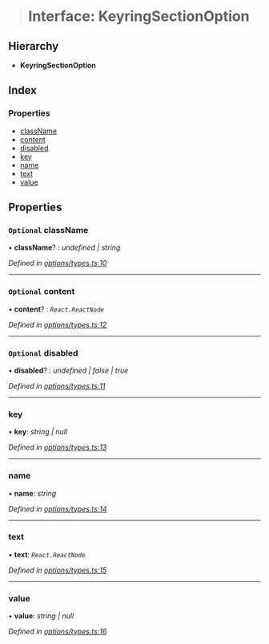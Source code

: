 > # Interface: KeyringSectionOption

## Hierarchy

* **KeyringSectionOption**

## Index

### Properties

* [className](_options_types_.keyringsectionoption.md#optional-classname)
* [content](_options_types_.keyringsectionoption.md#optional-content)
* [disabled](_options_types_.keyringsectionoption.md#optional-disabled)
* [key](_options_types_.keyringsectionoption.md#key)
* [name](_options_types_.keyringsectionoption.md#name)
* [text](_options_types_.keyringsectionoption.md#text)
* [value](_options_types_.keyringsectionoption.md#value)

## Properties

### `Optional` className

• **className**? : *undefined | string*

*Defined in [options/types.ts:10](https://github.com/polkadot-js/ui/blob/f7bd11a/packages/ui-keyring/src/options/types.ts#L10)*

___

### `Optional` content

• **content**? : *`React.ReactNode`*

*Defined in [options/types.ts:12](https://github.com/polkadot-js/ui/blob/f7bd11a/packages/ui-keyring/src/options/types.ts#L12)*

___

### `Optional` disabled

• **disabled**? : *undefined | false | true*

*Defined in [options/types.ts:11](https://github.com/polkadot-js/ui/blob/f7bd11a/packages/ui-keyring/src/options/types.ts#L11)*

___

###  key

• **key**: *string | null*

*Defined in [options/types.ts:13](https://github.com/polkadot-js/ui/blob/f7bd11a/packages/ui-keyring/src/options/types.ts#L13)*

___

###  name

• **name**: *string*

*Defined in [options/types.ts:14](https://github.com/polkadot-js/ui/blob/f7bd11a/packages/ui-keyring/src/options/types.ts#L14)*

___

###  text

• **text**: *`React.ReactNode`*

*Defined in [options/types.ts:15](https://github.com/polkadot-js/ui/blob/f7bd11a/packages/ui-keyring/src/options/types.ts#L15)*

___

###  value

• **value**: *string | null*

*Defined in [options/types.ts:16](https://github.com/polkadot-js/ui/blob/f7bd11a/packages/ui-keyring/src/options/types.ts#L16)*